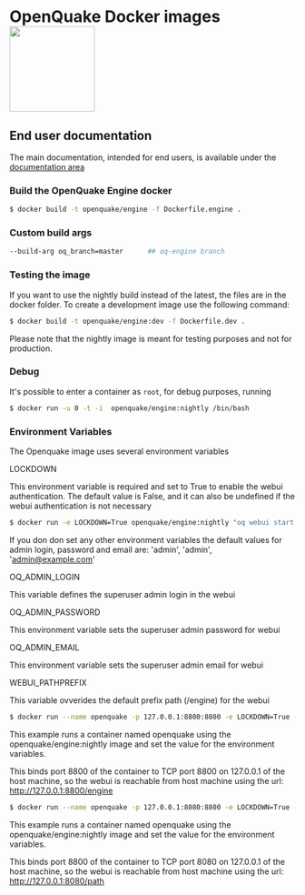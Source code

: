 
#  OpenQuake Docker images <img src="https://upload.wikimedia.org/wikipedia/commons/7/79/Docker_%28container_engine%29_logo.png" width="150px"> 


## End user documentation

The main documentation, intended for end users, is available under the [documentation area](../doc/installing/docker.md)


### Build the OpenQuake Engine docker

```bash
$ docker build -t openquake/engine -f Dockerfile.engine .
```

### Custom build args

```bash
--build-arg oq_branch=master      ## oq-engine branch
```

### Testing the image

If you want to use the nightly build instead of the latest, the files are in the docker folder.
To create a development image use the following command:

```bash
$ docker build -t openquake/engine:dev -f Dockerfile.dev .
```

Please note that the nightly image is meant for testing purposes and not for production.

### Debug

It's possible to enter a container as `root`, for debug purposes, running

```bash
$ docker run -u 0 -t -i  openquake/engine:nightly /bin/bash
```

### Environment Variables
The Openquake image uses several environment variables 

LOCKDOWN

This environment variable is required and set to True to enable the webui authentication. 
The default value is False, and it can also be undefined if the webui authentication is not necessary

```bash
$ docker run -e LOCKDOWN=True openquake/engine:nightly "oq webui start 0.0.0.0:8800 -s"
```
If you don don set any other environment variables the default values for admin login, password and email are: 'admin', 'admin', 'admin@example.com'


OQ_ADMIN_LOGIN

This variable defines the superuser admin login in the webui 

OQ_ADMIN_PASSWORD

This environment variable sets the superuser admin password for webui

OQ_ADMIN_EMAIL

This environment variable sets the superuser admin email for webui

WEBUI_PATHPREFIX

This variable ovverides the default prefix path (/engine) for the webui 

```bash
$ docker run --name openquake -p 127.0.0.1:8800:8800 -e LOCKDOWN=True -e OQ_ADMIN_LOGIN=example -e OQ_ADMIN_PASSWORD=example -e OQ_ADMIN_EMAIL=login@example.com openquake/engine:nightly "oq webui start 0.0.0.0:8800 -s"
```

This example runs a container named openquake using the openquake/engine:nightly image and set the value for the environment variables. 

This binds port 8800 of the container to TCP port 8800 on 127.0.0.1 of the host machine, so the webui is reachable from host machine using the url: http://127.0.0.1:8800/engine

```bash
$ docker run --name openquake -p 127.0.0.1:8080:8800 -e LOCKDOWN=True -e WEBUI_PATHPREFIX='/path' openquake/engine:nightly "oq webui start 0.0.0.0:8800 -s"
```

This example runs a container named openquake using the openquake/engine:nightly image and set the value for the environment variables. 

This binds port 8800 of the container to TCP port 8080 on 127.0.0.1 of the host machine, so the webui is reachable from host machine using the url: http://127.0.0.1:8080/path
